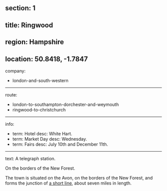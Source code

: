 ﻿section: 1
----
title: Ringwood
----
region: Hampshire
----
location: 50.8418, -1.7847
----
company:
- london-and-south-western
----
route:
- london-to-southampton-dorchester-and-weymouth
- ringwood-to-christchurch
----
info:
- term: Hotel
  desc: White Hart.
- term: Market Day
  desc: Wednesday.
- term: Fairs
  desc: July 10th and December 11th.
----
text: A telegraph station.

On the borders of the New Forest.

The town is situated on the Avon, on the borders of the New Forest, and forms the junction of [a short line](/stations/ringwood-to-christchurch), about seven miles in length.
